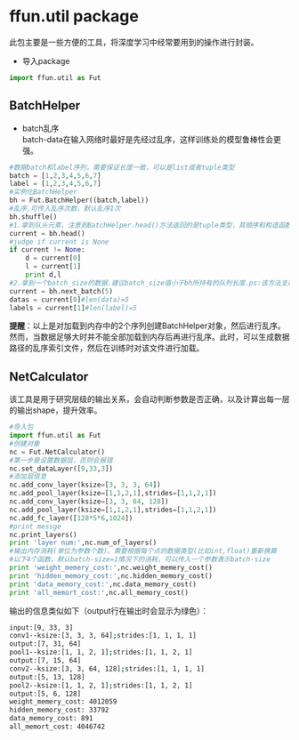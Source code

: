 # ffun.util package  
此包主要是一些方便的工具，将深度学习中经常要用到的操作进行封装。
- 导入package  
```python
import ffun.util as Fut
```  
## BatchHelper
- batch乱序  
batch-data在输入网络时最好是先经过乱序，这样训练处的模型鲁棒性会更强。

```python  
#数据batch和label序列，需要保证长度一致，可以是list或者tuple类型
batch = [1,2,3,4,5,6,7]
label = [1,2,3,4,5,6,7]
#实例化BatchHelper
bh = Fut.BatchHelper((batch,label))
#乱序,可传入乱序次数，默认乱序1次
bh.shuffle()
#1.拿到队头元素，注意到BatchHelper.head()方法返回的是tuple类型，其顺序和构造函数的入参一致
current = bh.head()
#judge if current is None
if current != None:
    d = current[0]
    l = current[1]
    print d,l
#2.拿到一个batch_size的数据.建议batch_size值小于bh所持有的队列长度.ps:该方法支持循环得到batch
current = bh.next_batch(5)
datas = current[0]#len(data)=5
labels = current[1]#len(label)=5
```  

**提醒**：以上是对加载到内存中的2个序列创建BatchHelper对象，然后进行乱序。然而，当数据足够大时并不能全部加载到内存后再进行乱序。此时，可以生成数据路径的乱序索引文件，然后在训练时对该文件进行加载。  

## NetCalculator  
该工具是用于研究层级的输出关系，会自动判断参数是否正确，以及计算出每一层的输出shape，提升效率。

```python
#导入包
import ffun.util as Fut
#创建对象
nc = Fut.NetCalculator()
#第一步是设置数据层，否则会报错
nc.set_dataLayer([9,33,3])
#添加层信息
nc.add_conv_layer(ksize=[3, 3, 3, 64])
nc.add_pool_layer(ksize=[1,1,2,1],strides=[1,1,2,1])
nc.add_conv_layer(ksize=[3, 3, 64, 128])
nc.add_pool_layer(ksize=[1,1,2,1],strides=[1,1,2,1])
nc.add_fc_layer([128*5*6,1024])
#print messge
nc.print_layers()
print 'layer num:',nc.num_of_layers()
#输出内存消耗(单位为参数个数)。需要根据每个点的数据类型(比如int,float)重新换算
#以下4个函数，默认batch-size=1情况下的消耗，可以传入一个参数表示batch-size
print 'weight_memery_cost:',nc.weight_memery_cost()
print 'hidden_memory_cost:',nc.hidden_memory_cost()
print 'data_memory_cost:',nc.data_memory_cost()
print 'all_memort_cost:',nc.all_memory_cost()
```

输出的信息类似如下（output行在输出时会显示为绿色）：

```bash
input:[9, 33, 3]
conv1--ksize:[3, 3, 3, 64];strides:[1, 1, 1, 1]
output:[7, 31, 64]
pool1--ksize:[1, 1, 2, 1];strides:[1, 1, 2, 1]
output:[7, 15, 64]
conv2--ksize:[3, 3, 64, 128];strides:[1, 1, 1, 1]
output:[5, 13, 128]
pool2--ksize:[1, 1, 2, 1];strides:[1, 1, 2, 1]
output:[5, 6, 128]
weight_memery_cost: 4012059
hidden_memory_cost: 33792
data_memory_cost: 891
all_memort_cost: 4046742
```

